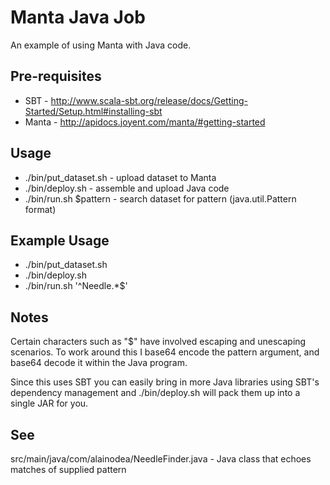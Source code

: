 Manta Java Job
==============
An example of using Manta with Java code.

Pre-requisites
--------------
* SBT - http://www.scala-sbt.org/release/docs/Getting-Started/Setup.html#installing-sbt
* Manta - http://apidocs.joyent.com/manta/#getting-started

Usage
-----
* ./bin/put_dataset.sh - upload dataset to Manta
* ./bin/deploy.sh - assemble and upload Java code
* ./bin/run.sh $pattern - search dataset for pattern (java.util.Pattern format)

Example Usage
-------------
 * ./bin/put_dataset.sh
 * ./bin/deploy.sh
 * ./bin/run.sh '^Needle.*$'

Notes
-----
Certain characters such as "$" have involved escaping and unescaping
scenarios. To work around this I base64 encode the pattern argument, and
base64 decode it within the Java program.

Since this uses SBT you can easily bring in more Java libraries using SBT's
dependency management and ./bin/deploy.sh will pack them up into a single JAR
for you.

See
---
src/main/java/com/alainodea/NeedleFinder.java - Java class that echoes matches
of supplied pattern
